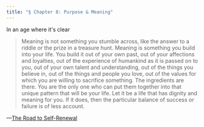 ```yaml
---
title: "§ Chapter 8: Purpose & Meaning"
---
```

In an age where it's clear 

>Meaning is not something you stumble across, like the answer to a riddle or the prize in a treasure hunt. Meaning is something you build into your life. You build it out of your own past, out of your affections and loyalties, out of the experience of humankind as it is passed on to you, out of your own talent and understanding, out of the things you believe in, out of the things and people you love, out of the values for which you are willing to sacrifice something. The ingredients are there. You are the only one who can put them together into that unique pattern that will be your life. Let it be a life that has dignity and meaning for you. If it does, then the particular balance of success or failure is of less account.

—[The Road to Self-Renewal](https://gsb-courses.stanford.edu/building-innovative-brands/wp-content/uploads/sites/25/2022/04/johngardner-roadtoself-renewal2.pdf)

